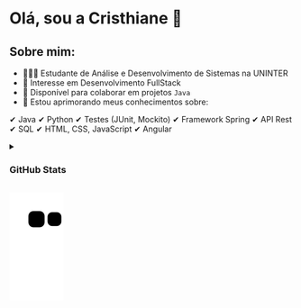 # Olá, sou a Cristhiane 👋

## Sobre mim:

- 👩🏾‍💻 Estudante de Análise e Desenvolvimento de Sistemas na UNINTER
- 🔭 Interesse em Desenvolvimento FullStack
- 👯 Disponível para colaborar em projetos `Java`
- 🌱 Estou aprimorando meus conhecimentos sobre:
 
✔ Java
✔ Python
✔ Testes (JUnit, Mockito)
✔ Framework Spring
✔ API Rest
✔ SQL
✔ HTML, CSS, JavaScript
✔ Angular

<details>
 <summary><h3>GitHub Stats</h3></summary>
 
<img align="center" src="https://github-readme-stats.vercel.app/api?username=barroscruzc&show_icons=true&theme=omni" width="459"/>
 
<img align="left" src="https://github-readme-stats-barroscruzc.vercel.app/api/top-langs/?username=barroscruzc&layout=compact&theme=omni&hide=jupyter%20notebook&card_width=459" />
 
<img align="center" src="https://streak-stats.demolab.com/?user=barroscruzc&theme=omni&card_width=459"/>


 
</details>


![Snake animation](https://github.com/barroscruzc/barroscruzc/blob/output/github-contribution-grid-snake.svg)
 
